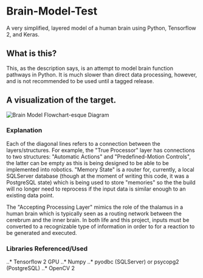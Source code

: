 # Brain-Model-Test
A very simplified, layered model of a human brain using Python, Tensorflow 2, and Keras.

## What is this?
This, as the description says, is an attempt to model brain function pathways in Python. It is much slower than direct data processing, however, and is not recommended to be used until a tagged release.

## A visualization of the target.
![Brain Model Flowchart-esque Diagram](https://tinyurl.com/w9rw7g3)

### Explanation
Each of the diagonal lines refers to a connection between the layers/structures. For example, the "True Processor" layer has connections to two structures: "Automatic Actions" and "Predefined-Motion Controls", the latter can be empty as this is being designed to be able to be implemented into robotics. "Memory State" is a router for, currently, a local SQLServer database (though at the moment of writing this code, it was a PostgreSQL state) which is being used to store "memories" so the the build will no longer need to reprocess if the input data is similar enough to an existing data point.

The "Accepting Processing Layer" mimics the role of the thalamus in a human brain which is typically seen as a routing network between the cerebrum and the inner brain. In both life and this project, inputs must be converted to a recognizable type of information in order to for a reaction to be generated and executed.

### Libraries Referenced/Used
..* Tensorflow 2 GPU
..* Numpy
..* pyodbc (SQLServer) or psycopg2 (PostgreSQL)
..* OpenCV 2
 
